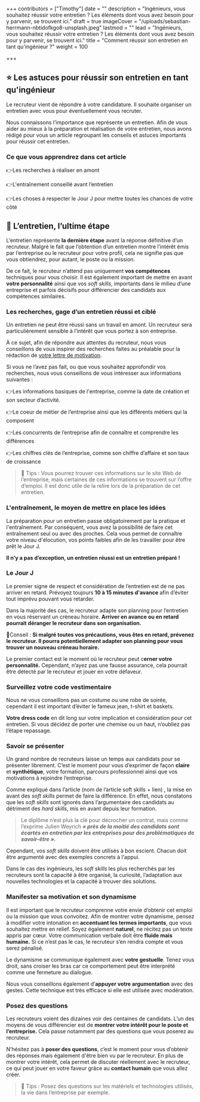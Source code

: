 +++
contributors = ["Timothy"]
date = ""
description = "Ingénieurs, vous souhaitez réussir votre entretien ? Les éléments dont vous avez besoin pour y parvenir, se trouvent ici."
draft = true
imageCover = "/uploads/sebastian-herrmann-nbtidofkgo8-unsplash.jpeg"
lastmod = ""
lead = "Ingénieurs, vous souhaitez réussir votre entretien ? Les éléments dont vous avez besoin pour y parvenir, se trouvent ici."
title = "Comment réussir son entretien en tant qu'ingénieur ?"
weight = 100

+++
## ⭐️ Les astuces pour réussir son entretien en tant qu'ingénieur

Le recruteur vient de répondre à votre candidature. Il souhaite organiser un entretien avec vous pour éventuellement vous recruter.

Nous connaissons l’importance que représente un entretien. Afin de vous aider au mieux à la préparation et réalisation de votre entretien, nous avons rédigé pour vous un article regroupant les conseils et astuces importants pour réussir cet entretien.

### Ce que vous apprendrez dans cet article

👉Les recherches à réaliser en amont

👉L'entraînement conseillé avant l’entretien

👉Les choses à respecter le Jour J pour mettre toutes les chances de votre côté

## 🤝 L’entretien, l’ultime étape

L’entretien représente **la dernière étape** avant la réponse définitive d’un recruteur. Malgré le fait que l’obtention d’un entretien montre l’intérêt émis par l’entreprise ou le recruteur pour votre profil, cela ne signifie pas que vous obtiendrez, pour autant, le poste ou la mission.

De ce fait, le recruteur n’attend pas uniquement **vos compétences** techniques pour vous choisir. Il est également important de mettre en avant **votre personnalité** ainsi que vos _soft skills_, importants dans le milieu d’une entreprise et parfois décisifs pour différencier des candidats aux compétences similaires.

### Les recherches, gage d’un entretien réussi et ciblé

Un entretien ne peut être réussi sans un travail en amont. Un recruteur sera particulièrement sensible à l’intérêt que vous portez à son entreprise.

À ce sujet, afin de répondre aux attentes du recruteur, nous vous conseillons de vous inspirer des recherches faites au préalable pour la rédaction de [votre lettre de motivation]().

Si vous ne l’avez pas fait, ou que vous souhaitez approfondir vos recherches, nous vous conseillons de vous intéresser aux informations suivantes :

👉Les informations basiques de l'entreprise, comme la date de création et son secteur d’activité.

👉Le coeur de métier de l’entreprise ainsi que les différents métiers qui la    composent

👉Les concurrents de l’entreprise afin de connaître et comprendre les différences

👉Les chiffres clés de l’entreprise, comme son chiffre d’affaire et son taux de croissance

> 🚀 Tips : Vous pourrez trouver ces informations sur le site Web de l’entreprise, mais certaines de ces informations se trouvent sur l’offre d’emploi. Il est donc utile de la relire lors de la préparation de cet entretien.

### L'entraînement, le moyen de mettre en place les idées

La préparation pour un entretien passe obligatoirement par la pratique et l'entraînement. Par conséquent, vous avez la possibilité de faire cet entraînement seul ou avec des proches. Cela vous permet de connaître votre niveau d'élocution, vos points faibles afin de les travailler pour être prêt le Jour J.

**Il n’y a pas d’exception, un entretien réussi est un entretien préparé !**

### Le Jour J

Le premier signe de respect et considération de l’entretien est de ne pas arriver en retard. Prévoyez toujours **10 à 15 minutes d'avance** afin d’éviter tout imprévu pouvant vous retarder.

Dans la majorité des cas, le recruteur adapte son planning pour l’entretien en vous réservant un créneau horaire. **Arriver en avance ou en retard pourrait déranger le recruteur dans son organisation.**

🧐Conseil : **Si malgré toutes vos précautions, vous êtes en retard, prévenez le recruteur. Il pourra potentiellement adapter son planning pour vous trouver un nouveau créneau horaire.**

Le premier contact est le moment où le recruteur peut c**erner votre personnalité.** Cependant, n’ayez pas une fausse assurance, cela pourrait être détecté par le recruteur et jouer en votre défaveur.

### Surveillez votre code vestimentaire

Nous ne vous conseillons pas un costume ou une robe de soirée, cependant il est important d’éviter le fameux jean, t-shirt et baskets.

**Votre dress code** en dit long sur votre implication et considération pour cet entretien. Si vous décidez de porter une chemise ou un haut, n’oubliez pas l’étape repassage.

### Savoir se présenter

Un grand nombre de recruteurs laisse un temps aux candidats pour se présenter librement. C’est le moment pour vous d’exprimer de façon **claire** et **synthétique**, votre formation, parcours professionnel ainsi que vos motivations à rejoindre l’entreprise.

Comme expliqué dans l’article (nom de l’article soft skills + lien) , la mise en avant des _soft skills_ permet de faire la différence. En effet, nous constatons que les _soft skills_ sont ignorés dans l’argumentaire des candidats au détriment des _hard skills_, mis en avant depuis leur formation.

> Le diplôme n’est plus la clé pour décrocher un contrat, mais comme l’exprime Julien Weyrich **_« près de la moitié des candidats sont écartés en entretien par les entreprises pour des problématiques de savoir-être »._**

Cependant, vos _soft skills_ doivent être utilisés à bon escient. Chacun doit être argumenté avec des exemples concrets à l'appui.

Dans le cas des ingénieurs, les _soft skills_ les plus recherchés par les recruteurs sont la capacité à être organisé, la curiosité, l’adaptation aux nouvelles technologies et la capacité à trouver des solutions.

### Manifester sa motivation et son dynamisme

Il est important que le recruteur comprenne votre envie d’obtenir cet emploi ou la mission que vous convoitez. Afin de montrer votre dynamisme, pensez à modifier votre intonation en **accentuant les termes importants**, que vous souhaitez mettre en relief. Soyez également **naturel**, ne récitez pas un texte appris par cœur. Votre communication verbale doit être **fluide mais humaine.** Si ce n’est pas le cas, le recruteur s’en rendra compte et vous serez pénalisé.

Le dynamisme se communique également avec **votre gestuelle**. Tenez vous droit, sans croiser les bras car ce comportement peut être interprété comme une fermeture au dialogue.

Nous vous conseillons également d’**appuyer votre argumentation** avec des gestes. Cette technique est très efficace si elle est utilisée avec modération.

### Posez des questions

Les recruteurs voient des dizaines voir des centaines de candidats. L’un des moyens de vous différencier est de **montrer votre intérêt pour le poste et l’entreprise.** Cela passe notamment par des questions que vous poserez au recruteur.

N’hésitez pas à **poser des questions**, c’est le moment pour vous d’obtenir des réponses mais également d'être bien vu par le recruteur. En plus de montrer votre intérêt, cela permet de discuter réellement avec le recruteur, ce qui peut jouer en votre faveur grâce au **contact humain** que vous allez créer.

> 🚀 Tips : Posez des questions sur les matériels et technologies utilisés, la vie dans l’entreprise par exemple.
